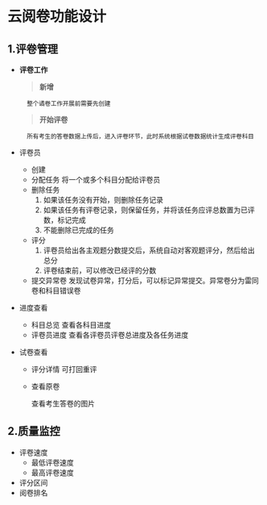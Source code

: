 # 云阅卷功能设计
## 1.评卷管理
* **评卷工作**

	> **新增**
	
        整个谲卷工作开展前需要先创建

	> **开始评卷**

		所有考生的答卷数据上传后，进入评卷环节，此时系统根据试卷数据统计生成评卷科目
* 评卷员
	* 创建
	* 分配任务
		将一个或多个科目分配给评卷员
	* 删除任务
		1. 如果该任务没有开始，则删除任务记录
		2. 如果该任务有评卷记录，则保留任务，并将该任务应评总数置为已评数，标记完成
		3. 不能删除已完成的任务
	* 评分
		1. 评卷员给出各主观题分数提交后，系统自动对客观题评分，然后给出总分
		2. 评卷结束前，可以修改已经评的分数
	* 提交异常卷
		发现试卷异常，打分后，可以标记异常提交。异常卷分为雷同卷和科目错误卷
* 进度查看
	* 科目总览
		查看各科目进度
	* 评卷员进度
		查看各评卷员评卷总进度及各任务进度
* 试卷查看
	* 评分详情
		可打回重评
	* 查看原卷

		查看考生答卷的图片
## 2.质量监控
* 评卷速度
    * 最低评卷速度
    * 最高评卷速度
* 评分区间
* 阅卷排名
